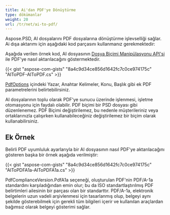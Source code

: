 ```yaml
---
title: Ai'dan PDF'ye Dönüştürme
type: dökümanlar
weight: 20
url: /tr/net/ai-to-pdf/
---
```


Aspose.PSD, AI dosyalarını PDF dosyalarına dönüştürme işlevselliği sağlar. Ai dışa aktarımı için aşağıdaki kod parçasını kullanmanız gerekmektedir:

Aşağıda verilen örnek kod, AI dosyasının [Dosya Biçimi Manipülasyonu API'si](/tr/psd/net/manipulate-different-image-file-formats/) ile PDF'ye nasıl aktarılacağını göstermektedir.

{{< gist "aspose-com-gists" "8a4c9d34ce856d1642fc7c0ce974175c" "AIToPDF-AIToPDF.cs" >}}

[PdfOptions](https://reference.aspose.com/psd/net/aspose.psd.imageoptions/pdfoptions) içindeki Yazar, Anahtar Kelimeler, Konu, Başlık gibi ek PDF parametrelerini belirtebilirsiniz.

AI dosyalarının toplu olarak PDF'ye sunucu üzerinde işlenmesi, işletme otomasyonu için faydalı olabilir. PDF biçimi bir PSD dosyası gibi düzenlenemez. PDF Biçimi değiştirilemez, bu nedenle müşterileriniz veya ortaklarınızla çalışırken kullanabileceğiniz değiştirilemez bir biçim olarak kullanabilirsiniz.

## Ek Örnek

Belirli PDF uyumluluk ayarlarıyla bir AI dosyasının nasıl PDF'ye aktarılacağını gösteren başka bir örnek aşağıda verilmiştir:

{{< gist "aspose-com-gists" "8a4c9d34ce856d1642fc7c0ce974175c" "AIToPDFA1a-AIToPDFA1a.cs" >}}

PdfComplianceVersion.PdfA1a seçeneği, oluşturulan PDF'nin PDF/A-1a standardını karşıladığından emin olur; bu da ISO standartlaştırılmış PDF belirtimleri ailesinin bir parçası olan bir standarttır. PDF/A-1a, elektronik belgelerin uzun vadeli arşivlenmesi için tasarlanmış olup, belgeyi aynı şekilde gösterebilmek için gerekli tüm bilgileri içerir ve kullanılan araçlardan bağımsız olarak belgeyi gösterimi sağlar.
